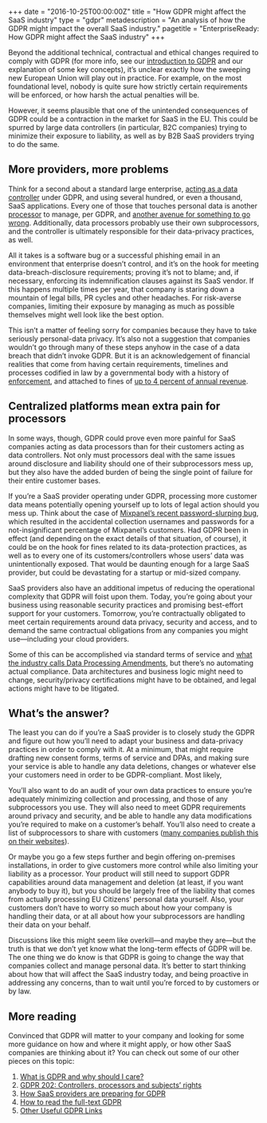 +++
date = "2016-10-25T00:00:00Z"
title = "How GDPR might affect the SaaS industry"
type = "gdpr"
metadescription = "An analysis of how the GDPR might impact the overall SaaS industry."
pagetitle = "EnterpriseReady: How GDPR might affect the SaaS industry"
+++

Beyond the additional technical, contractual and ethical changes required to comply with GDPR (for more info, see our [introduction to GDPR](/gdpr) and our explanation of some key concepts), it’s unclear exactly how the sweeping new European Union will play out in practice. For example, on the most foundational level, nobody is quite sure how strictly certain requirements will be enforced, or how harsh the actual penalties will be.

However, it seems plausible that one of the unintended consequences of GDPR could be a contraction in the market for SaaS in the EU. This could be spurred by large data controllers (in particular, B2C companies) trying to minimize their exposure to liability, as well as by B2B SaaS providers trying to do the same.

## More providers, more problems
Think for a second about a standard large enterprise, [acting as a data controller](https://gdpr-info.eu/art-24-gdpr/) under GDPR, and using several hundred, or even a thousand, SaaS applications. Every one of those that touches personal data is another [processor](https://gdpr-info.eu/art-28-gdpr/) to manage, per GDPR, and [another avenue for something to go wrong](https://blog.replicated.com/lashing-your-attack-surface-saas/). Additionally, data processors probably use their own subprocessors, and the controller is ultimately responsible for their data-privacy practices, as well.

All it takes is a software bug or a successful phishing email in an environment that enterprise doesn’t control, and it’s on the hook for meeting data-breach-disclosure requirements; proving it’s not to blame; and, if necessary, enforcing its indemnification clauses against its SaaS vendor. If this happens multiple times per year, that company is staring down a mountain of legal bills, PR cycles and other headaches. For risk-averse companies, limiting their exposure by managing as much as possible themselves might well look like the best option.

This isn’t a matter of feeling sorry for companies because they have to take seriously personal-data privacy. It’s also not a suggestion that companies wouldn’t go through many of these steps anyhow in the case of a data breach that didn’t invoke GDPR. But it is an acknowledgement of financial realities that come from having certain requirements, timelines and processes codified in law by a governmental body with a history of [enforcement](https://epic.org/privacy/right-to-be-forgotten/), and attached to fines of [up to 4 percent of annual revenue](https://gdpr-info.eu/art-83-gdpr/).

## Centralized platforms mean extra pain for processors
In some ways, though, GDPR could prove even more painful for SaaS companies acting as data processors than for their customers acting as data controllers. Not only must processors deal with the same issues around disclosure and liability should one of their subprocessors mess up, but they also have the added burden of being the single point of failure for their entire customer bases.

If you’re a SaaS provider operating under GDPR, processing more customer data means potentially opening yourself up to lots of legal action should you mess up. Think about the case of [Mixpanel’s recent password-slurping bug](https://techcrunch.com/2018/02/05/mixpanel-passwords/), which resulted in the accidental collection usernames and passwords for a not-insignificant percentage of Mixpanel’s customers. Had GDPR been in effect (and depending on the exact details of that situation, of course), it could be on the hook for fines related to its data-protection practices, as well as to every one of its customers/controllers whose users’ data was unintentionally exposed. That would be daunting enough for a large SaaS provider, but could be devastating for a startup or mid-sized company.

SaaS providers also have an additional impetus of reducing the operational complexity that GDPR will foist upon them. Today, you’re going about your business using reasonable security practices and promising best-effort support for your customers. Tomorrow, you’re contractually obligated to meet certain requirements around data privacy, security and access, and to demand the same contractual obligations from any companies you might use—including your cloud providers.

Some of this can be accomplished via standard terms of service and [what the industry calls Data Processing Amendments](https://c1.sfdcstatic.com/content/dam/web/en_us/www/documents/data-processing-addendum.pdf), but there’s no automating actual compliance. Data architectures and business logic might need to change, security/privacy certifications might have to be obtained, and legal actions might have to be litigated.

## What’s the answer?
The least you can do if you’re a SaaS provider is to closely study the GDPR and figure out how you’ll need to adapt your business and data-privacy practices in order to comply with it. At a minimum, that might require drafting new consent forms, terms of service and DPAs, and making sure your service is able to handle any data deletions, changes or whatever else your customers need in order to be GDPR-compliant. Most likely,

You’ll also want to do an audit of your own data practices to ensure you’re adequately minimizing collection and processing, and those of any subprocessors you use. They will also need to meet GDPR requirements around privacy and security, and be able to handle any data modifications you’re required to make on a customer’s behalf. You’ll also need to create a list of subprocessors to share with customers ([many companies publish this on their websites](/gdpr/preparing-for-gdpr)).

Or maybe you go a few steps further and begin offering on-premises installations, in order to give customers more control while also limiting your liability as a processor. Your product will still need to support GDPR capabilities around data management and deletion (at least, if you want anybody to buy it), but you should be largely free of the liability that comes from actually processing EU Citizens' personal data yourself. Also, your customers don’t have to worry so much about how your company is handling their data, or at all about how your subprocessors are handling their data on your behalf.

Discussions like this might seem like overkill—and maybe they are—but the truth is that we don’t yet know what the long-term effects of GDPR will be. The one thing we do know is that GDPR is going to change the way that companies collect and manage personal data. It’s better to start thinking about how that will affect the SaaS industry today, and being proactive in addressing any concerns, than to wait until you’re forced to by customers or by law.

## More reading
Convinced that GDPR will matter to your company and looking for some more guidance on how and where it might apply, or how other SaaS companies are thinking about it? You can check out some of our other pieces on this topic:

1. [What is GDPR and why should I care?](/gdpr/what-is-gdpr)
1. [GDPR 202: Controllers, processors and subjects’ rights](/gdpr/gdpr-202)
1. [How SaaS providers are preparing for GDPR](/gdpr/preparing-for-gdpr)
1. [How to read the full-text GDPR](/gdpr/how-to-read-gdpr)
1. [Other Useful GDPR Links](/gdpr/useful-gdpr-links)
